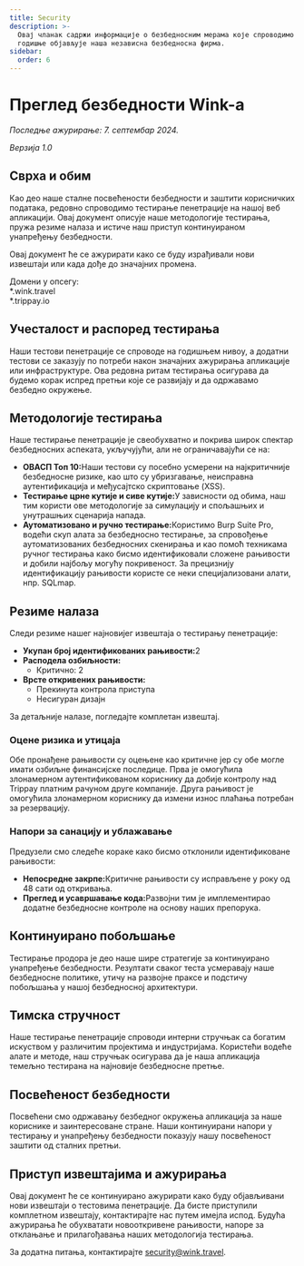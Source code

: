 ```yaml
---
title: Security
description: >-
  Овај чланак садржи информације о безбедносним мерама које спроводимо и које
  годишње објављује наша независна безбедносна фирма.
sidebar:
  order: 6
---
```

# Преглед безбедности Wink-а

*Последње ажурирање: 7. септембар 2024.*

*Верзија 1.0*

## Сврха и обим

Као део наше сталне посвећености безбедности и заштити корисничких података, редовно спроводимо тестирање пенетрације на нашој веб апликацији. Овај документ описује наше методологије тестирања, пружа резиме налаза и истиче наш приступ континуираном унапређењу безбедности.

Овај документ ће се ажурирати како се буду израђивали нови извештаји или када дође до значајних промена.

Домени у опсегу:\
\*.wink.travel\
\*.trippay.io

## Учесталост и распоред тестирања

Наши тестови пенетрације се спроводе на годишњем нивоу, а додатни тестови се заказују по потреби након значајних ажурирања апликације или инфраструктуре. Ова редовна ритам тестирања осигурава да будемо корак испред претњи које се развијају и да одржавамо безбедно окружење.

## Методологије тестирања

Наше тестирање пенетрације је свеобухватно и покрива широк спектар безбедносних аспеката, укључујући, али не ограничавајући се на:

* **ОВАСП Топ 10:**&#x41D;аши тестови су посебно усмерени на најкритичније безбедносне ризике, као што су убризгавање, неисправна аутентификација и међусајтско скриптовање (XSS).
* **Тестирање црне кутије и сиве кутије:**&#x423; зависности од обима, наш тим користи ове методологије за симулацију и спољашњих и унутрашњих сценарија напада.
* **Аутоматизовано и ручно тестирање:**&#x41A;ористимо Burp Suite Pro, водећи скуп алата за безбедносно тестирање, за спровођење аутоматизованих безбедносних скенирања и као помоћ техникама ручног тестирања како бисмо идентификовали сложене рањивости и добили најбољу могућу покривеност. За прецизнију идентификацију рањивости користе се неки специјализовани алати, нпр. SQLmap.

## Резиме налаза

Следи резиме нашег најновијег извештаја о тестирању пенетрације:

* **Укупан број идентификованих рањивости:**&#x32;
* **Расподела озбиљности:**
  * Критично: 2
* **Врсте откривених рањивости:**
  * Прекинута контрола приступа
  * Несигуран дизајн

За детаљније налазе, погледајте комплетан извештај.

### Оцене ризика и утицаја

Обе пронађене рањивости су оцењене као критичне јер су обе могле имати озбиљне финансијске последице. Прва је омогућила злонамерном аутентификованом кориснику да добије контролу над Trippay платним рачуном друге компаније. Друга рањивост је омогућила злонамерном кориснику да измени износ плаћања потребан за резервацију.

### Напори за санацију и ублажавање

Предузели смо следеће кораке како бисмо отклонили идентификоване рањивости:

* **Непосредне закрпе:**&#x41A;ритичне рањивости су исправљене у року од 48 сати од откривања.
* **Преглед и усавршавање кода:**&#x420;азвојни тим је имплементирао додатне безбедносне контроле на основу наших препорука.

## Континуирано побољшање

Тестирање продора је део наше шире стратегије за континуирано унапређење безбедности. Резултати сваког теста усмеравају наше безбедносне политике, утичу на развојне праксе и подстичу побољшања у нашој безбедносној архитектури.

## Тимска стручност

Наше тестирање пенетрације спроводи интерни стручњак са богатим искуством у различитим пројектима и индустријама. Користећи водеће алате и методе, наш стручњак осигурава да је наша апликација темељно тестирана на најновије безбедносне претње.

## Посвећеност безбедности

Посвећени смо одржавању безбедног окружења апликација за наше кориснике и заинтересоване стране. Наши континуирани напори у тестирању и унапређењу безбедности показују нашу посвећеност заштити од сталних претњи.

## Приступ извештајима и ажурирања

Овај документ ће се континуирано ажурирати како буду објављивани нови извештаји о тестовима пенетрације. Да бисте приступили комплетном извештају, контактирајте нас путем имејла испод. Будућа ажурирања ће обухватати новооткривене рањивости, напоре за отклањање и прилагођавања наших методологија тестирања.

За додатна питања, контактирајте security@wink.travel.

